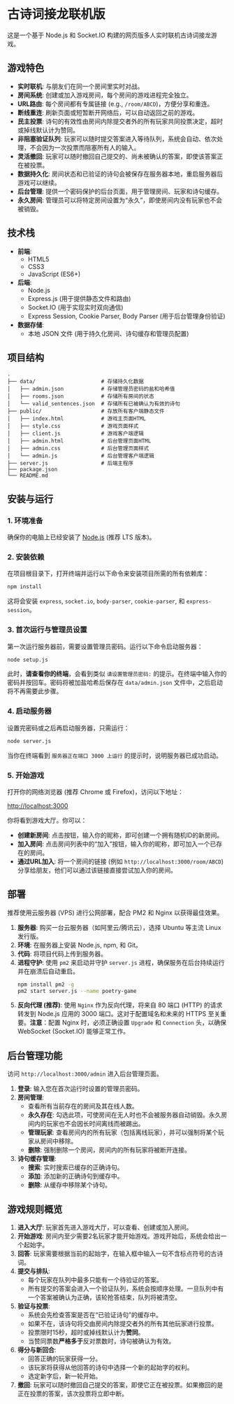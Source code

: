 # 古诗词接龙联机版

这是一个基于 Node.js 和 Socket.IO 构建的网页版多人实时联机古诗词接龙游戏。

## 游戏特色

- **实时联机**: 与朋友们在同一个房间里实时对战。
- **房间系统**: 创建或加入游戏房间，每个房间的游戏进程完全独立。
- **URL路由**: 每个房间都有专属链接 (e.g., `/room/ABCD`)，方便分享和重连。
- **断线重连**: 刷新页面或短暂断开网络后，可以自动返回之前的游戏。
- **民主投票**: 诗句的有效性由房间内除提交者外的所有玩家共同投票决定，超时或掉线默认计为赞同。
- **非阻塞验证队列**: 玩家可以随时提交答案进入等待队列，系统会自动、依次处理，不会因为一次投票而阻塞所有人的输入。
- **灵活撤回**: 玩家可以随时撤回自己提交的、尚未被确认的答案，即使该答案正在被投票。
- **数据持久化**: 房间状态和已验证的诗句会被保存在服务器本地，重启服务器后游戏可以继续。
- **后台管理**: 提供一个密码保护的后台页面，用于管理房间、玩家和诗句缓存。
- **永久房间**: 管理员可以将特定房间设置为“永久”，即使房间内没有玩家也不会被销毁。

## 技术栈

- **前端**:
  - HTML5
  - CSS3
  - JavaScript (ES6+)
- **后端**:
  - Node.js
  - Express.js (用于提供静态文件和路由)
  - Socket.IO (用于实现实时双向通信)
  - Express Session, Cookie Parser, Body Parser (用于后台管理身份验证)
- **数据存储**:
  - 本地 JSON 文件 (用于持久化房间、诗句缓存和管理员配置)

## 项目结构

```
.
├── data/                     # 存储持久化数据
│   ├── admin.json            # 存储管理员密码的盐和哈希值
│   ├── rooms.json            # 存储所有房间的状态
│   └── valid_sentences.json  # 存储所有已被确认为有效的诗句
├── public/                   # 存放所有客户端静态文件
│   ├── index.html            # 游戏主页面HTML
│   ├── style.css             # 游戏页面样式
│   ├── client.js             # 游戏客户端逻辑
│   ├── admin.html            # 后台管理页面HTML
│   ├── admin.css             # 后台管理页面样式
│   └── admin.js              # 后台管理客户端逻辑
├── server.js                 # 后端主程序
├── package.json
└── README.md
```

## 安装与运行

### 1. 环境准备

确保你的电脑上已经安装了 [Node.js](https://nodejs.org/) (推荐 LTS 版本)。

### 2. 安装依赖

在项目根目录下，打开终端并运行以下命令来安装项目所需的所有依赖库：

```bash
npm install
```
这将会安装 `express`, `socket.io`, `body-parser`, `cookie-parser`, 和 `express-session`。

### 3. 首次运行与管理员设置

第一次运行服务器前，需要设置管理员密码。运行以下命令启动服务器：

```bash
node setup.js
```

此时，**请查看你的终端**，会看到类似 `请设置管理员密码:` 的提示。在终端中输入你的密码并按回车。密码将被加盐哈希后保存在 `data/admin.json` 文件中，之后启动将不再需要此步骤。

### 4. 启动服务器

设置完密码或之后再启动服务器，只需运行：
```bash
node server.js
```
当你在终端看到 `服务器正在端口 3000 上运行` 的提示时，说明服务器已成功启动。

### 5. 开始游戏

打开你的网络浏览器 (推荐 Chrome 或 Firefox)，访问以下地址：

[http://localhost:3000](http://localhost:3000)

你将看到游戏大厅。你可以：
- **创建新房间**: 点击按钮，输入你的昵称，即可创建一个拥有随机ID的新房间。
- **加入房间**: 点击房间列表中的“加入”按钮，输入你的昵称，即可加入一个已存在的房间。
- **通过URL加入**: 将一个房间的链接 (例如 `http://localhost:3000/room/ABCD`) 分享给朋友，他们可以通过该链接直接尝试加入你的房间。

## 部署

推荐使用云服务器 (VPS) 进行公网部署，配合 PM2 和 Nginx 以获得最佳效果。

1.  **服务器**: 购买一台云服务器（如阿里云/腾讯云），选择 Ubuntu 等主流 Linux 发行版。
2.  **环境**: 在服务器上安装 Node.js, npm, 和 Git。
3.  **代码**: 将项目代码上传到服务器。
4.  **进程守护**: 使用 `pm2` 来启动并守护 `server.js` 进程，确保服务在后台持续运行并在崩溃后自动重启。
    ```bash
    npm install pm2 -g
    pm2 start server.js --name poetry-game
    ```
5.  **反向代理 (推荐)**: 使用 `Nginx` 作为反向代理，将来自 80 端口 (HTTP) 的请求转发到 Node.js 应用的 3000 端口。这对于配置域名和未来的 HTTPS 至关重要。**注意**：配置 Nginx 时，必须正确设置 `Upgrade` 和 `Connection` 头，以确保 WebSocket (Socket.IO) 能够正常工作。

## 后台管理功能

访问 `http://localhost:3000/admin` 进入后台管理页面。

1.  **登录**: 输入您在首次运行时设置的管理员密码。
2.  **房间管理**:
    -   查看所有当前存在的房间及其在线人数。
    -   **永久存在**: 勾选此项，可使房间在无人时也不会被服务器自动销毁。永久房间内的玩家也不会因长时间离线而被踢出。
    -   **管理玩家**: 查看房间内的所有玩家（包括离线玩家），并可以强制将某个玩家从房间中移除。
    -   **删除**: 强制删除一个房间，房间内的所有玩家将被断开连接。
3.  **诗句缓存管理**:
    -   **搜索**: 实时搜索已缓存的正确诗句。
    -   **添加**: 添加新的正确诗句到缓存中。
    -   **删除**: 从缓存中移除某个诗句。

## 游戏规则概览

1.  **进入大厅**: 玩家首先进入游戏大厅，可以查看、创建或加入房间。
2.  **开始游戏**: 房间内至少需要2名玩家才能开始游戏。游戏开始后，系统会给出一个起始字。
3.  **回答**: 玩家需要根据当前的起始字，在输入框中输入一句不含标点符号的古诗词。
4.  **提交与排队**:
    -   每个玩家在队列中最多只能有一个待验证的答案。
    -   所有提交的答案会进入一个验证队列，系统会按顺序处理。一旦队列中有一个答案被确认为正确，该轮抢答结束，队列将被清空。
5.  **验证与投票**:
    -   系统会先检查答案是否在“已验证诗句”的缓存中。
    -   如果不在，该诗句将交由房间内除提交者外的所有其他玩家进行投票。
    -   投票限时15秒，超时或掉线默认计为**赞同**。
    -   当赞同票数**严格多于**反对票数时，诗句被确认为有效。
6.  **得分与新回合**:
    -   回答正确的玩家获得一分。
    -   该玩家将获得从他回答的诗句中选择一个新的起始字的权利。
    -   选定新字后，新一轮开始。
7.  **撤回**: 玩家可以随时撤回自己提交的答案，即使它正在被投票。如果撤回的是正在投票的答案，该次投票将立即中断。